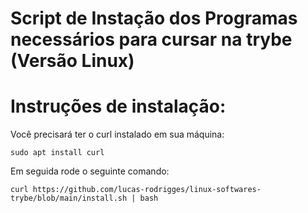 # Script de Instação dos Programas necessários para cursar na trybe (Versão Linux)

# Instruções de instalação:

Você precisará ter o curl instalado em sua máquina:
```
sudo apt install curl

```
Em seguida rode o seguinte comando:

````
curl https://github.com/lucas-rodrigges/linux-softwares-trybe/blob/main/install.sh | bash 
